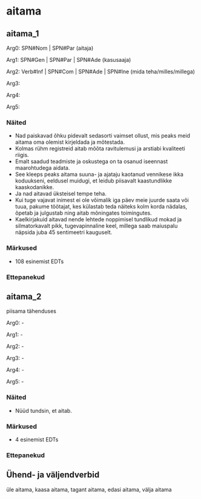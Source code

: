 # aitama

## aitama_1

Arg0: SPN#Nom | SPN#Par (aitaja)

Arg1: SPN#Gen | SPN#Par | SPN#Ade  (kasusaaja)

Arg2: Verb#Inf | SPN#Com | SPN#Ade | SPN#Ine (mida teha/milles/millega)

Arg3:

Arg4:

Arg5:

### Näited 

* Nad paiskavad õhku pidevalt sedasorti vaimset ollust, mis peaks meid aitama oma olemist kirjeldada ja mõtestada.
* Kolmas rühm registreid aitab mõõta ravitulemusi ja arstiabi kvaliteeti riigis.
* Emalt saadud teadmiste ja oskustega on ta osanud iseennast maarohtudega aidata.
* See kleeps peaks aitama suuna- ja ajataju kaotanud vennikese ikka koduukseni, eeldusel muidugi, et leidub piisavalt kaastundlikke kaaskodanikke.
* Ja nad aitavad üksteisel tempe teha.
* Kui tuge vajavat inimest ei ole võimalik iga päev meie juurde saata või tuua, pakume töötajat, kes külastab teda näiteks kolm korda nädalas, õpetab ja julgustab ning aitab mõningates toimingutes.
* Kaelkirjakuid aitavad nende lehtede noppimisel tundlikud mokad ja silmatorkavalt pikk, tugevapinnaline keel, millega saab maiuspalu näpsida juba 45 sentimeetri kauguselt.

### Märkused
* 108 esinemist EDTs

### Ettepanekud

## aitama_2
piisama tähenduses

Arg0: -

Arg1: -

Arg2: -

Arg3: -

Arg4: -

Arg5: -

### Näited
* Nüüd tundsin, et aitab.

### Märkused
* 4 esinemist EDTs

### Ettepanekud

## Ühend- ja väljendverbid
üle aitama, kaasa aitama, tagant aitama, edasi aitama, välja aitama
